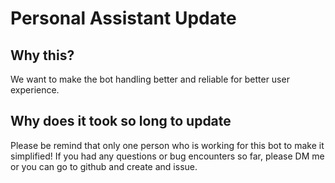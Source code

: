 # Personal Assistant Update
## Why this?
We want to make the bot handling better and reliable for better user experience.

## Why does it took so long to update
Please be remind that only one person who is working for this bot to make it simplified! If you had any questions or bug encounters so far, please DM me or you can go to github and create and issue.